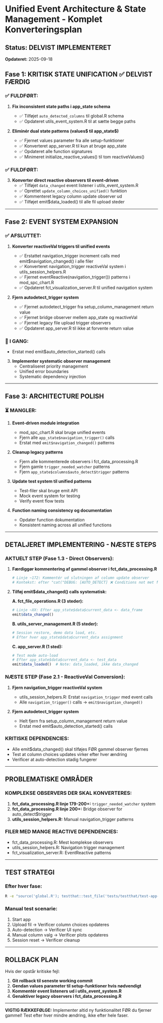 # Unified Event Architecture & State Management - Komplet Konverteringsplan

## Status: DELVIST IMPLEMENTERET
**Opdateret:** 2025-09-18

## Fase 1: KRITISK STATE UNIFICATION ✅ DELVIST FÆRDIG

### ✅ **FULDFØRT:**
1. **Fix inconsistent state paths i app_state schema**
   - ✅ Tilføjet `auto_detected_columns` til global.R schema
   - ✅ Opdateret utils_event_system.R til at sætte begge paths

2. **Eliminér dual state patterns (values$ til app_state$)**
   - ✅ Fjernet values parameter fra alle setup-funktioner
   - ✅ Konverteret app_server.R til kun at bruge app_state
   - ✅ Opdateret alle function signatures
   - ✅ Minimeret initialize_reactive_values() til tom reactiveValues()

### ✅ **FULDFØRT:**
3. **Konverter direct reactive observers til event-driven**
   - ✅ Tilføjet `data_changed` event listener i utils_event_system.R
   - ✅ Oprettet `update_column_choices_unified()` funktion
   - ✅ Kommenteret legacy column update observer ud
   - ✅ Tilføjet emit$data_loaded() til alle fil upload steder

---

## Fase 2: EVENT SYSTEM EXPANSION

### ✅ **AFSLUTTET:**
1. **Konverter reactiveVal triggers til unified events**
   - ✅ Erstattet navigation_trigger increment calls med emit$navigation_changed() i alle filer
   - ✅ Konverteret navigation_trigger reactiveVal system i utils_session_helpers.R
   - ✅ Fjernet eventReactive(navigation_trigger()) patterns i mod_spc_chart.R
   - ✅ Opdateret fct_visualization_server.R til unified navigation system

2. **Fjern autodetect_trigger system**
   - ✅ Fjernet autodetect_trigger fra setup_column_management return value
   - ✅ Fjernet bridge observer mellem app_state og reactiveVal
   - ✅ Fjernet legacy file upload trigger observers
   - ✅ Opdateret app_server.R til ikke at forvente return value

### 🔄 **I GANG:**
   - Erstat med emit$auto_detection_started() calls

3. **Implementer systematic observer management**
   - Centraliseret priority management
   - Unified error boundaries
   - Systematic dependency injection

---

## Fase 3: ARCHITECTURE POLISH

### ⏳ **MANGLER:**
1. **Event-driven module integration**
   - mod_spc_chart.R skal bruge unified events
   - Fjern alle `app_state$navigation_trigger()` calls
   - Erstat med `emit$navigation_changed()` patterns

2. **Cleanup legacy patterns**
   - Fjern alle kommenterede observers i fct_data_processing.R
   - Fjern gamle `trigger_needed_watcher` patterns
   - Fjern `app_state$columns$auto_detect$trigger` patterns

3. **Update test system til unified patterns**
   - Test-filer skal bruge emit API
   - Mock event system for testing
   - Verify event flow tests

4. **Function naming consistency og documentation**
   - Opdater function dokumentation
   - Konsistent naming across all unified functions

---

## DETALJERET IMPLEMENTERING - NÆSTE STEPS

### **AKTUELT STEP (Fase 1.3 - Direct Observers):**

1. **Færdiggør kommentering af gammel observer i fct_data_processing.R**
   ```r
   # Linje ~172: Kommentér ud slutningen af column update observer
   # Kontekst: efter "cat("DEBUG: [AUTO_DETECT] ❌ Conditions not met for auto-detect\n")"
   ```

2. **Tilføj emit$data_changed() calls systematisk:**

   **A. fct_file_operations.R (3 steder):**
   ```r
   # Linje ~XX: Efter app_state$data$current_data <- data_frame
   emit$data_changed()
   ```

   **B. utils_server_management.R (5 steder):**
   ```r
   # Session restore, demo data load, etc.
   # Efter hver app_state$data$current_data assignment
   ```

   **C. app_server.R (1 sted):**
   ```r
   # Test mode auto-load
   # Efter app_state$data$current_data <- test_data
   emit$data_loaded()  # Note: data_loaded, ikke data_changed
   ```

### **NÆSTE STEP (Fase 2.1 - ReactiveVal Conversion):**

1. **Fjern navigation_trigger reactiveVal system**
   - utils_session_helpers.R: Erstat `navigation_trigger` med event calls
   - Alle `navigation_trigger()` calls → `emit$navigation_changed()`

2. **Fjern autodetect_trigger system**
   - Helt fjern fra setup_column_management return value
   - Erstat med emit$auto_detection_started() calls

### **KRITISKE DEPENDENCIES:**
- Alle emit$data_changed() skal tilføjes FØR gammel observer fjernes
- Test at column choices updates virker efter hver ændring
- Verificer at auto-detection stadig fungerer

---

## PROBLEMATISKE OMRÅDER

### **KOMPLEKSE OBSERVERS DER SKAL KONVERTERES:**
1. **fct_data_processing.R linje 179-200+:** `trigger_needed_watcher` system
2. **fct_data_processing.R linje 200+:** Bridge observer for auto_detect$trigger
3. **utils_session_helpers.R:** Manual navigation_trigger patterns

### **FILER MED MANGE REACTIVE DEPENDENCIES:**
- fct_data_processing.R: Mest komplekse observers
- utils_session_helpers.R: Navigation trigger management
- fct_visualization_server.R: EventReactive patterns

---

## TEST STRATEGI

### **Efter hver fase:**
```bash
R -e "source('global.R'); testthat::test_file('tests/testthat/test-app-basic.R')"
```

### **Manual test scenarie:**
1. Start app
2. Upload fil → Verificer column choices opdateres
3. Auto-detection → Verificer UI sync
4. Manual column valg → Verificer plots opdateres
5. Session reset → Verificer cleanup

---

## ROLLBACK PLAN

Hvis der opstår kritiske fejl:
1. **Git rollback til seneste working commit**
2. **Gendan values parameter til setup-funktioner hvis nødvendigt**
3. **Kommentér event listeners ud i utils_event_system.R**
4. **Genaktiver legacy observers i fct_data_processing.R**

---

**VIGTIG RÆKKEFØLGE:**
Implementer altid ny funktionalitet FØR du fjerner gammel!
Test efter hver mindre ændring, ikke efter hele faser.
